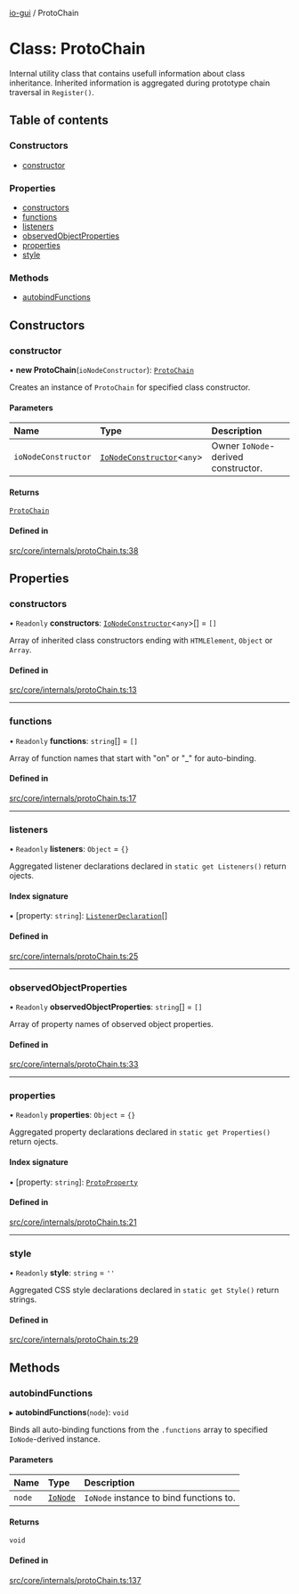 [io-gui](../README.md) / ProtoChain

# Class: ProtoChain

Internal utility class that contains usefull information about class inheritance.
Inherited information is aggregated during prototype chain traversal in `Register()`.

## Table of contents

### Constructors

- [constructor](ProtoChain.md#constructor)

### Properties

- [constructors](ProtoChain.md#constructors)
- [functions](ProtoChain.md#functions)
- [listeners](ProtoChain.md#listeners)
- [observedObjectProperties](ProtoChain.md#observedobjectproperties)
- [properties](ProtoChain.md#properties)
- [style](ProtoChain.md#style)

### Methods

- [autobindFunctions](ProtoChain.md#autobindfunctions)

## Constructors

### constructor

• **new ProtoChain**(`ioNodeConstructor`): [`ProtoChain`](ProtoChain.md)

Creates an instance of `ProtoChain` for specified class constructor.

#### Parameters

| Name | Type | Description |
| :------ | :------ | :------ |
| `ioNodeConstructor` | [`IoNodeConstructor`](../interfaces/IoNodeConstructor.md)\<`any`\> | Owner `IoNode`-derived constructor. |

#### Returns

[`ProtoChain`](ProtoChain.md)

#### Defined in

[src/core/internals/protoChain.ts:38](https://github.com/io-gui/io/blob/main/src/core/internals/protoChain.ts#L38)

## Properties

### constructors

• `Readonly` **constructors**: [`IoNodeConstructor`](../interfaces/IoNodeConstructor.md)\<`any`\>[] = `[]`

Array of inherited class constructors ending with `HTMLElement`, `Object` or `Array`.

#### Defined in

[src/core/internals/protoChain.ts:13](https://github.com/io-gui/io/blob/main/src/core/internals/protoChain.ts#L13)

___

### functions

• `Readonly` **functions**: `string`[] = `[]`

Array of function names that start with "on" or "_" for auto-binding.

#### Defined in

[src/core/internals/protoChain.ts:17](https://github.com/io-gui/io/blob/main/src/core/internals/protoChain.ts#L17)

___

### listeners

• `Readonly` **listeners**: `Object` = `{}`

Aggregated listener declarations declared in `static get Listeners()` return ojects.

#### Index signature

▪ [property: `string`]: [`ListenerDeclaration`](../README.md#listenerdeclaration)[]

#### Defined in

[src/core/internals/protoChain.ts:25](https://github.com/io-gui/io/blob/main/src/core/internals/protoChain.ts#L25)

___

### observedObjectProperties

• `Readonly` **observedObjectProperties**: `string`[] = `[]`

Array of property names of observed object properties.

#### Defined in

[src/core/internals/protoChain.ts:33](https://github.com/io-gui/io/blob/main/src/core/internals/protoChain.ts#L33)

___

### properties

• `Readonly` **properties**: `Object` = `{}`

Aggregated property declarations declared in `static get Properties()` return ojects.

#### Index signature

▪ [property: `string`]: [`ProtoProperty`](ProtoProperty.md)

#### Defined in

[src/core/internals/protoChain.ts:21](https://github.com/io-gui/io/blob/main/src/core/internals/protoChain.ts#L21)

___

### style

• `Readonly` **style**: `string` = `''`

Aggregated CSS style declarations declared in `static get Style()` return strings.

#### Defined in

[src/core/internals/protoChain.ts:29](https://github.com/io-gui/io/blob/main/src/core/internals/protoChain.ts#L29)

## Methods

### autobindFunctions

▸ **autobindFunctions**(`node`): `void`

Binds all auto-binding functions from the `.functions` array to specified `IoNode`-derived instance.

#### Parameters

| Name | Type | Description |
| :------ | :------ | :------ |
| `node` | [`IoNode`](IoNode.md) | `IoNode` instance to bind functions to. |

#### Returns

`void`

#### Defined in

[src/core/internals/protoChain.ts:137](https://github.com/io-gui/io/blob/main/src/core/internals/protoChain.ts#L137)
